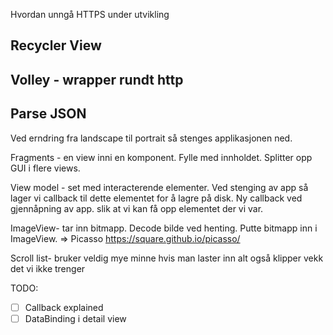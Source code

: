 Hvordan unngå HTTPS under utvikling



## Recycler View

## Volley - wrapper rundt http

## Parse JSON

Ved erndring fra landscape til portrait så stenges applikasjonen ned.



Fragments - en view inni en komponent. Fylle med innholdet. Splitter opp GUI i flere views.

View model - set med interacterende elementer. Ved stenging av app så lager vi callback til dette elementet for å lagre på disk. Ny callback ved gjennåpning av app. slik at vi kan få opp elementet der vi var. 

ImageView- tar inn bitmapp. Decode bilde ved henting. Putte bitmapp inn i ImageView. => Picasso https://square.github.io/picasso/



Scroll list- bruker veldig mye minne hvis man laster inn alt også klipper vekk det vi ikke trenger

TODO: 

- [ ] Callback explained
- [ ] DataBinding i detail view